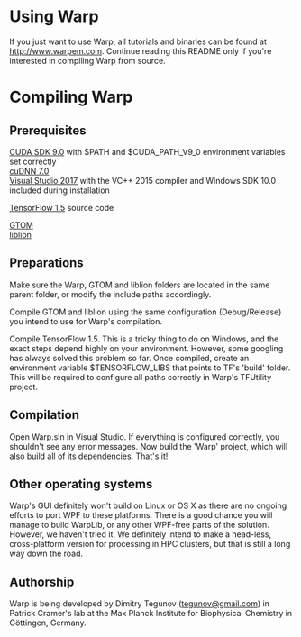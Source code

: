 # Using Warp

If you just want to use Warp, all tutorials and binaries can be found at http://www.warpem.com. Continue reading this README only if you're interested in compiling Warp from source.

# Compiling Warp

## Prerequisites

[CUDA SDK 9.0](https://developer.nvidia.com/cuda-downloads) with $PATH and $CUDA_PATH_V9_0 environment variables set correctly  
[cuDNN 7.0](https://developer.nvidia.com/cudnn)  
[Visual Studio 2017](https://www.visualstudio.com/) with the VC++ 2015 compiler and Windows SDK 10.0 included during installation  

[TensorFlow 1.5](https://github.com/tensorflow/tensorflow) source code  

[GTOM](https://github.com/dtegunov/gtom)  
[liblion](https://github.com/dtegunov/liblion)  

## Preparations

Make sure the Warp, GTOM and liblion folders are located in the same parent folder, or modify the include paths accordingly.  

Compile GTOM and liblion using the same configuration (Debug/Release) you intend to use for Warp's compilation.  

Compile TensorFlow 1.5. This is a tricky thing to do on Windows, and the exact steps depend highly on your environment. However, some googling has always solved this problem so far. Once compiled, create an environment variable $TENSORFLOW_LIBS that points to TF's 'build' folder. This will be required to configure all paths correctly in Warp's TFUtility project.  

## Compilation

Open Warp.sln in Visual Studio. If everything is configured correctly, you shouldn't see any error messages. Now build the 'Warp' project, which will also build all of its dependencies. That's it!  

## Other operating systems

Warp's GUI definitely won't build on Linux or OS X as there are no ongoing efforts to port WPF to these platforms. There is a good chance you will manage to build WarpLib, or any other WPF-free parts of the solution. However, we haven't tried it. We definitely intend to make a head-less, cross-platform version for processing in HPC clusters, but that is still a long way down the road.  

## Authorship

Warp is being developed by Dimitry Tegunov ([tegunov@gmail.com](mailto:tegunov@gmail.com)) in Patrick Cramer's lab at the Max Planck Institute for Biophysical Chemistry in Göttingen, Germany.
